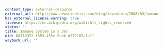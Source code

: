 ```yaml
---
content_type: external-resource
external_url: http://www.newscientist.com/blog/invention/2008/03/immune-system-in-jar.html
has_external_license_warning: true
license: https://en.wikipedia.org/wiki/All_rights_reserved
status: ''
title: Immune System in a Jar
uid: b811e372-f353-435e-9eeb-df72182c1a1f
wayback_url: ''
---
```

